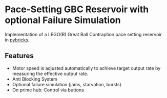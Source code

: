 # Pace-Setting GBC Reservoir with optional Failure Simulation

Implementation of a LEGO(R) Great Ball Contraption pace setting reservoir in [pybricks](https://github.com/pybricks).

## Features

* Motor speed is adjusted automatically to achieve target output rate by measuring the effective output rate.
* Anti Blocking System
* Optional failure simulation (jams, starvation, bursts)
* On prime hub: Control via buttons
